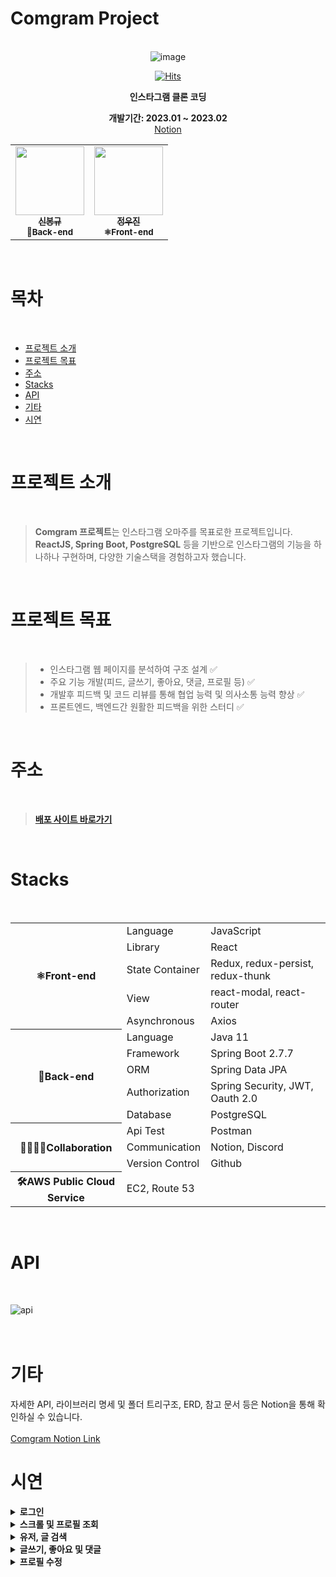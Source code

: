 # Comgram Project

<br/>

<div align="center">
<img alt="image" src="https://user-images.githubusercontent.com/82385650/223049499-b51be221-5775-48ca-81a7-24b1eefed3ee.png">

[![Hits](https://hits.seeyoufarm.com/api/count/incr/badge.svg?url=https%3A%2F%2Fgithub.com%2FKangWCB%2Fcomgram&count_bg=%2379C83D&title_bg=%23555555&icon=&icon_color=%23E7E7E7&title=hits&edge_flat=false)](https://hits.seeyoufarm.com)


 **인스타그램 클론 코딩**

 **개발기간: 2023.01 ~ 2023.02**</br>
<a href="https://inexpensive-hourglass-2f4.notion.site/Comgram-5d438457af4a4f52b7ec877182c50aaen">Notion</a>
<table>
  <tr>
    <td align="center">
      <a href="https://github.com/shinb-bong">
        <img src="https://avatars.githubusercontent.com/u/81786969?v=4" width="110px;" alt=""/><br />
        <sub><b>신봉규</b></sub></a><br />
        <sub><b>🌱Back-end</b></sub></a><br />
    <td align="center">
      <a href="https://github.com/jw-jin">
        <img src="https://avatars.githubusercontent.com/u/82385650?v=4" width="110px;" alt=""/><br />
        <sub><b>정우진</b></sub></a><br />
        <sub><b>⚛Front-end</b></sub></a><br />    
    </td>
    
  </tr>
</table>  
</div>
<br/>

# 목차
<br/>

- [프로젝트 소개](#프로젝트-소개)
- [프로젝트 목표](#프로젝트-목표)
- [주소](#주소)
- [Stacks](#stacks)
- [API](#api)
- [기타](#기타)
- [시연](#시연)
<br/>
  
# 프로젝트 소개
<br/>

> **Comgram 프로젝트**는 인스타그램 오마주를 목표로한 프로젝트입니다.<br/>
> **ReactJS, Spring Boot, PostgreSQL** 등을 기반으로 인스타그램의 기능을 하나하나 구현하며, 다양한 기술스택을 경험하고자 했습니다.
<br/>


# 프로젝트 목표
<br/>

> - 인스타그램 웹 페이지를 분석하여 구조 설계 :white_check_mark:<br/>
> - 주요 기능 개발(피드, 글쓰기, 좋아요, 댓글, 프로필 등) :white_check_mark:<br/>
> - 개발후 피드백 및 코드 리뷰를 통해 협업 능력 및 의사소통 능력 향상 :white_check_mark:<br/>
> - 프론트엔드, 백엔드간 원활한 피드백을 위한 스터디 :white_check_mark:<br/>
<br/>

# 주소
<br/>

> **<a href="http://web.comgram.kro.kr">배포 사이트 바로가기</a>**
<br/>

# Stacks
<br/>

<table>
	<tr><th rowspan="5">⚛Front-end</th><td>Language</td><td>JavaScript</td></tr>
	<tr><td>Library</td><td>React</td></tr>
	<tr><td>State Container</td><td>Redux, redux-persist, redux-thunk</td></tr>
	<tr><td>View</td><td>react-modal, react-router</td></tr>
	<tr><td>Asynchronous</td><td>Axios</td></tr>
	<tr><th rowspan="5">🌱Back-end</th><td>Language</td><td>Java 11</td></tr>
	<tr><td>Framework</td><td>Spring Boot 2.7.7</td></tr>
	<tr><td>ORM</td><td>Spring Data JPA</td></tr>
	<tr><td>Authorization</td><td>Spring Security, JWT, Oauth 2.0</td></tr>
	<tr><td>Database</td><td>PostgreSQL</td></tr>
	<tr><th rowspan="3">👨‍👩‍👦‍👦Collaboration</th><td>Api Test</td><td>Postman</td></tr>
	<tr><td>Communication</td><td>Notion, Discord</td></tr>
	<tr><td>Version Control</td><td>Github</td></tr>
	<tr><th>🛠AWS Public Cloud Service</th><td colspan="2">EC2, Route 53</td></tr>
</table>

<br/>

# API
<br/>

![api](https://user-images.githubusercontent.com/82385650/223118742-f79e56c4-94c3-4471-b67e-cbe7e325997a.png)
<br/><br/><br/>

# 기타

자세한 API, 라이브러리 명세 및 폴더 트리구조, ERD, 참고 문서 등은 Notion을 통해 확인하실 수 있습니다. </br></br>
<a href="https://inexpensive-hourglass-2f4.notion.site/Comgram-5d438457af4a4f52b7ec877182c50aaen">Comgram Notion Link</a>

# 시연
<details>
  <summary><strong>로그인</strong></summary>
  
![login](https://user-images.githubusercontent.com/82385650/223057706-611fd9fc-3d3a-4800-bc8b-4ab1ec37d646.gif)

</details>
<details>
  <summary><strong>스크롤 및 프로필 조회</strong></summary>
  
![스크롤 및 프로필 클릭](https://user-images.githubusercontent.com/82385650/223058730-5eecb31d-e74a-44d3-b82c-cdafd0e852a8.gif)

</details>
<details>
  <summary><strong>유저, 글 검색</strong></summary>
  
![글검색](https://user-images.githubusercontent.com/82385650/223058916-f633392e-93da-4606-8dac-a04f007a3abf.gif)

![프로필 검색및 팔로우](https://user-images.githubusercontent.com/82385650/223058953-0b2b34d8-9862-476f-9ba6-95e585f05fa5.gif)

</details>
<details>
  <summary><strong>글쓰기, 좋아요 및 댓글</strong></summary>
  
![글쓰기](https://user-images.githubusercontent.com/82385650/223059290-a572f73a-b66d-4f9c-b586-21b53ef78eb6.gif)

![좋아요 및 댓글](https://user-images.githubusercontent.com/82385650/223059276-0a3131bc-ed92-4fcc-b176-7bc9527b2047.gif)

</details>

</details>
<details>
  <summary><strong>프로필 수정</strong></summary>
  
![프로필 수정](https://user-images.githubusercontent.com/82385650/223059712-10a0d373-febe-4d84-b9ff-0d2abc580f52.gif)

</details>







